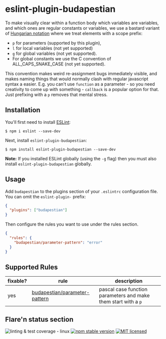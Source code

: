 # eslint-plugin-budapestian

To make visually clear within a function body which variables are variables, and which ones
are regular constants or variables, we use a bastard variant of
[Hungarian notation](https://en.wikipedia.org/wiki/Hungarian_notation) where we treat elements
with a scope prefix:

- `p` for parameters (supported by this plugin),
- `l` for local variables (not yet supported)
- `g` for global variables (not yet supported).
- For global constants we use the C convention of ALL_CAPS_SNAKE_CASE (not yet supported).

This convention makes weird re-assignment bugs immediately visible, and makes naming things
that would normally clash with regular javascript syntax a easier. E.g. you can't use
`function` as a parameter - so you need creativity to come up with something - `callback` is
a popular option for that. Just prefixing with a `p` removes that mental stress.

## Installation

You'll first need to install [ESLint](http://eslint.org):

```
$ npm i eslint --save-dev
```

Next, install `eslint-plugin-budapestian`:

```
$ npm install eslint-plugin-budapestian --save-dev
```

**Note:** If you installed ESLint globally (using the `-g` flag) then you must also install `eslint-plugin-budapestian` globally.

## Usage

Add `budapestian` to the plugins section of your `.eslintrc` configuration file. You can omit the `eslint-plugin-` prefix:

```json
{
  "plugins": ["budapestian"]
}
```

Then configure the rules you want to use under the rules section.

```json
{
  "rules": {
    "budapestian/parameter-pattern": "error"
  }
}
```

## Supported Rules

| fixable? | rule                                                             | description                                                    |
| -------- | ---------------------------------------------------------------- | -------------------------------------------------------------- |
| yes      | [budapestian/parameter-pattern](docs/rules/parameter-pattern.md) | pascal case function parameters and make them start with a `p` |

## Flare'n status section

![linting & test coverage - linux](https://github.com/sverweij/eslint-plugin-budapestian/workflows/linting%20&%20test%20coverage%20-%20linux/badge.svg)
[![npm stable version](https://img.shields.io/npm/v/eslint-plugin-budapestian.svg?logo=npm)](https://npmjs.com/package/eslint-plugin-budapestian)
[![MIT licensed](https://img.shields.io/badge/license-MIT-blue.svg)](LICENSE)
